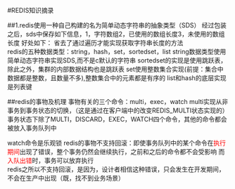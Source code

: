 #REDIS知识摘录

##1.redis使用一种自己构建的名为简单动态字符串的抽象类型（SDS）
经过包装之后，sds中保存如下信息，1，字符数组2，已使用的数组长度3，未使用的数组长度
好处如下：
省去了通过遍历才能实现获取字符串长度的方法<br>
redis的五种数据类型：string，hash，set，sortedset，list
string数据类型使用简单动态字符串实现SDS,而不是c默认的字符串
sortedset的实现是使用跳跃表，除此之外，集群的内部数据结构也是跳跃表
set使用整数集合实现(前提：集合中数据都是整数，且数量不多),整数集合中的元素都是有序的
list和hash的底层实现是列表键

##redis的事物及机理
	事物有关的三个命令：multi，exec，watch
multi实现从非事务到事务状态的切换，（这是通过在客户端中的改变REDIS_MULTI状态实现的）
事务状态下除了MULTI，DISCARD，EXEC，WATCH四个命令，其他的命令都会被放入事务队列中

watch命令是乐观锁
redis的事物不支持回滚：即使事务队列中的某个命令在<font color="red">执行期间</font>出现了错误，整个事务仍然会继续执行，之前和之后的命令都不会受影响
而<font color="red">入队出错</font>时，事务可以放弃执行<br>
redis之所以不支持回滚，是因为，设计者相信这种错误，只会发生在开发期间，不会在生产中出现（既，找不到业务场景）<br>

